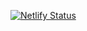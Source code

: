 [![Netlify Status](https://api.netlify.com/api/v1/badges/ccfe581b-1a55-41e9-9406-32f34a39f716/deploy-status)](https://app.netlify.com/sites/elastic-snyder-74f6c4/deploys)